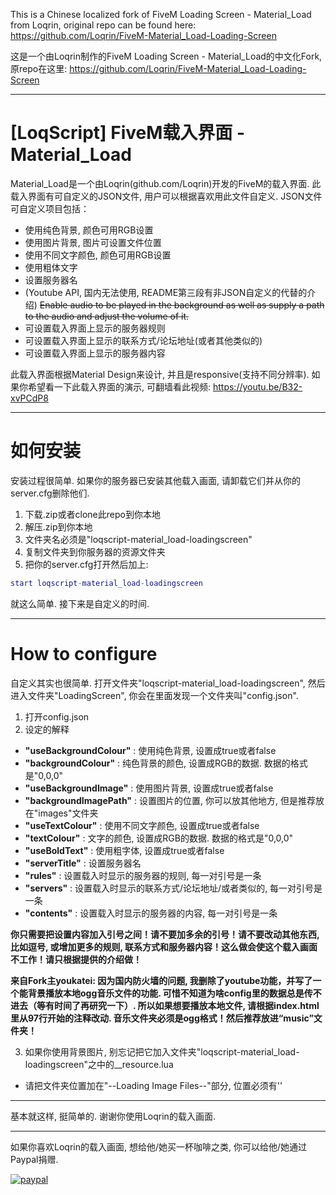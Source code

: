 This is a Chinese localized fork of FiveM Loading Screen - Material_Load from Loqrin, original repo can be found here: 
https://github.com/Loqrin/FiveM-Material_Load-Loading-Screen

这是一个由Loqrin制作的FiveM Loading Screen - Material_Load的中文化Fork, 原repo在这里:
https://github.com/Loqrin/FiveM-Material_Load-Loading-Screen

---

# [LoqScript] FiveM载入界面 - Material_Load
Material_Load是一个由Loqrin(github.com/Loqrin)开发的FiveM的载入界面. 此载入界面有可自定义的JSON文件, 用户可以根据喜欢用此文件自定义. JSON文件可自定义项目包括：
+ 使用纯色背景, 颜色可用RGB设置
+ 使用图片背景, 图片可设置文件位置
+ 使用不同文字颜色, 颜色可用RGB设置
+ 使用粗体文字
+ 设置服务器名
+ (Youtube API, 国内无法使用, README第三段有非JSON自定义的代替的介绍) ~~Enable audio to be played in the background as well as supply a path to the audio and adjust the volume of it.~~
+ 可设置载入界面上显示的服务器规则
+ 可设置载入界面上显示的联系方式/论坛地址(或者其他类似的)
+ 可设置载入界面上显示的服务器内容

此载入界面根据Material Design来设计, 并且是responsive(支持不同分辨率). 如果你希望看一下此载入界面的演示, 可翻墙看此视频:
https://youtu.be/B32-xvPCdP8

---

# 如何安装
安装过程很简单. 如果你的服务器已安装其他载入画面, 请卸载它们并从你的server.cfg删除他们. 

1. 下载.zip或者clone此repo到你本地
2. 解压.zip到你本地
3. 文件夹名必须是"loqscript-material_load-loadingscreen"
4. 复制文件夹到你服务器的资源文件夹
5. 把你的server.cfg打开然后加上:
```lua
start loqscript-material_load-loadingscreen
```

就这么简单. 接下来是自定义的时间. 

---

# How to configure
自定义其实也很简单. 打开文件夹"loqscript-material_load-loadingscreen", 然后进入文件夹"LoadingScreen", 你会在里面发现一个文件夹叫"config.json". 

1. 打开config.json
2. 设定的解释
  * **"useBackgroundColour"** : 使用纯色背景, 设置成true或者false
  * **"backgroundColour"** : 纯色背景的颜色, 设置成RGB的数据. 数据的格式是"0,0,0"
  * **"useBackgroundImage"** : 使用图片背景, 设置成true或者false
  * **"backgroundImagePath"** : 设置图片的位置, 你可以放其他地方, 但是推荐放在"images"文件夹
  * **"useTextColour"** : 使用不同文字颜色, 设置成true或者false
  * **"textColour"** : 文字的颜色, 设置成RGB的数据. 数据的格式是"0,0,0"
  * **"useBoldText"** : 使用粗字体, 设置成true或者false
  * **"serverTitle"** : 设置服务器名
  * **"rules"** : 设置载入时显示的服务器的规则, 每一对引号是一条
  * **"servers"** : 设置载入时显示的联系方式/论坛地址/或者类似的, 每一对引号是一条
  * **"contents"** : 设置载入时显示的服务器的内容, 每一对引号是一条
  
  **你只需要把设置内容加入引号之间！请不要加多余的引号！请不要改动其他东西, 比如逗号, 或增加更多的规则, 联系方式和服务器内容！这么做会使这个载入画面不工作！请只根据提供的介绍做！**

  **来自Fork主youkatei: 因为国内防火墙的问题, 我删除了youtube功能，并写了一个能背景播放本地ogg音乐文件的功能. 可惜不知道为啥config里的数据总是传不进去（等有时间了再研究一下）. 所以如果想要播放本地文件, 请根据index.html里从97行开始的注释改动. 音乐文件夹必须是ogg格式！然后推荐放进“music”文件夹！**

3. 如果你使用背景图片, 别忘记把它加入文件夹"loqscript-material_load-loadingscreen"之中的__resource.lua
  * 请把文件夹位置加在"--Loading Image Files--"部分, 位置必须有''
  
---

基本就这样, 挺简单的. 谢谢你使用Loqrin的载入画面. 

---

如果你喜欢Loqrin的载入画面, 想给他/她买一杯咖啡之类, 你可以给他/她通过Paypal捐赠. 

[![paypal](https://www.paypalobjects.com/en_US/i/btn/btn_donateCC_LG.gif)](https://www.paypal.com/cgi-bin/webscr?cmd=_s-xclick&hosted_button_id=L5WM8JJY3KXEU)

